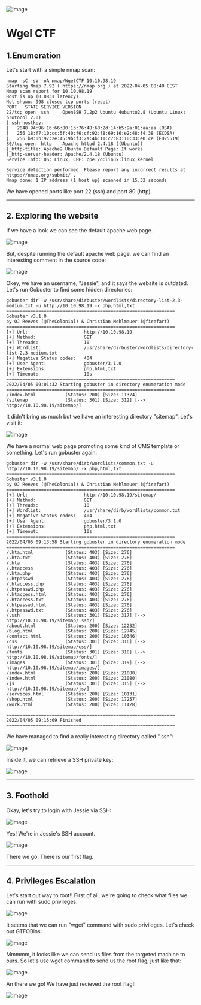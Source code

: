 ![image](https://user-images.githubusercontent.com/99112106/174284175-3c50b849-29d2-44f0-9805-4215d57b4e73.png)

# Wgel CTF

## 1.Enumeration 

Let's start with a simple nmap scan:

```
nmap -sC -sV -oA nmap/WgetCTF 10.10.98.19
Starting Nmap 7.92 ( https://nmap.org ) at 2022-04-05 08:40 CEST
Nmap scan report for 10.10.98.19
Host is up (0.083s latency).
Not shown: 998 closed tcp ports (reset)
PORT   STATE SERVICE VERSION
22/tcp open  ssh     OpenSSH 7.2p2 Ubuntu 4ubuntu2.8 (Ubuntu Linux; protocol 2.0)
| ssh-hostkey: 
|   2048 94:96:1b:66:80:1b:76:48:68:2d:14:b5:9a:01:aa:aa (RSA)
|   256 18:f7:10:cc:5f:40:f6:cf:92:f8:69:16:e2:48:f4:38 (ECDSA)
|_  256 b9:0b:97:2e:45:9b:f3:2a:4b:11:c7:83:10:33:e0:ce (ED25519)
80/tcp open  http    Apache httpd 2.4.18 ((Ubuntu))
|_http-title: Apache2 Ubuntu Default Page: It works
|_http-server-header: Apache/2.4.18 (Ubuntu)
Service Info: OS: Linux; CPE: cpe:/o:linux:linux_kernel

Service detection performed. Please report any incorrect results at https://nmap.org/submit/ .
Nmap done: 1 IP address (1 host up) scanned in 15.32 seconds
```

We have opened ports like port 22 (ssh) and port 80 (http).
* * *
## 2.  Exploring the website

If we have a look we can see the default apache web page.

![image](https://user-images.githubusercontent.com/99112106/174284187-6f80e6f7-14a0-46a6-a658-b32c64532e39.png)

But, despite running the default apache web page, we can find an interesting comment in the source code:

![image](https://user-images.githubusercontent.com/99112106/174284196-fc40e384-9fd0-42cd-b572-763a5d4b916a.png)

Okey, we have an username, "Jessie", and it says the website is outdated. Let's run Gobuster to find some hidden directories:

```
gobuster dir -w /usr/share/dirbuster/wordlists/directory-list-2.3-medium.txt -u http://10.10.98.19 -x php,html,txt 
===============================================================
Gobuster v3.1.0
by OJ Reeves (@TheColonial) & Christian Mehlmauer (@firefart)
===============================================================
[+] Url:                     http://10.10.98.19
[+] Method:                  GET
[+] Threads:                 10
[+] Wordlist:                /usr/share/dirbuster/wordlists/directory-list-2.3-medium.txt
[+] Negative Status codes:   404
[+] User Agent:              gobuster/3.1.0
[+] Extensions:              php,html,txt
[+] Timeout:                 10s
===============================================================
2022/04/05 09:01:32 Starting gobuster in directory enumeration mode
===============================================================
/index.html           (Status: 200) [Size: 11374]
/sitemap              (Status: 301) [Size: 312] [--> http://10.10.98.19/sitemap/]
```

It didn't bring us much but we have an interesting directory "sitemap". Let's visit it:

![image](https://user-images.githubusercontent.com/99112106/174284218-9eddad1d-5e59-4453-a821-81b3779b3e7b.png)

We have a normal web page promoting some kind of CMS template or something. Let's run gobuster again:

```
gobuster dir -w /usr/share/dirb/wordlists/common.txt -u http://10.10.98.19/sitemap/ -x php,html,txt   
===============================================================
Gobuster v3.1.0
by OJ Reeves (@TheColonial) & Christian Mehlmauer (@firefart)
===============================================================
[+] Url:                     http://10.10.98.19/sitemap/
[+] Method:                  GET
[+] Threads:                 10
[+] Wordlist:                /usr/share/dirb/wordlists/common.txt
[+] Negative Status codes:   404
[+] User Agent:              gobuster/3.1.0
[+] Extensions:              php,html,txt
[+] Timeout:                 10s
===============================================================
2022/04/05 09:13:58 Starting gobuster in directory enumeration mode
===============================================================
/.hta.html            (Status: 403) [Size: 276]
/.hta.txt             (Status: 403) [Size: 276]
/.hta                 (Status: 403) [Size: 276]
/.htaccess            (Status: 403) [Size: 276]
/.hta.php             (Status: 403) [Size: 276]
/.htpasswd            (Status: 403) [Size: 276]
/.htaccess.php        (Status: 403) [Size: 276]
/.htpasswd.php        (Status: 403) [Size: 276]
/.htaccess.html       (Status: 403) [Size: 276]
/.htaccess.txt        (Status: 403) [Size: 276]
/.htpasswd.html       (Status: 403) [Size: 276]
/.htpasswd.txt        (Status: 403) [Size: 276]
/.ssh                 (Status: 301) [Size: 317] [--> http://10.10.98.19/sitemap/.ssh/]
/about.html           (Status: 200) [Size: 12232]                                     
/blog.html            (Status: 200) [Size: 12745]                                     
/contact.html         (Status: 200) [Size: 10346]                                     
/css                  (Status: 301) [Size: 316] [--> http://10.10.98.19/sitemap/css/] 
/fonts                (Status: 301) [Size: 318] [--> http://10.10.98.19/sitemap/fonts/]
/images               (Status: 301) [Size: 319] [--> http://10.10.98.19/sitemap/images/]
/index.html           (Status: 200) [Size: 21080]                                       
/index.html           (Status: 200) [Size: 21080]                                       
/js                   (Status: 301) [Size: 315] [--> http://10.10.98.19/sitemap/js/]    
/services.html        (Status: 200) [Size: 10131]                                       
/shop.html            (Status: 200) [Size: 17257]                                       
/work.html            (Status: 200) [Size: 11428]                                       
                                                                                        
===============================================================
2022/04/05 09:15:09 Finished
===============================================================
```

We have managed to find a really interesting directory called ".ssh":

![image](https://user-images.githubusercontent.com/99112106/174284236-8f388814-4254-45b4-a8a7-ebca055ee585.png)

Inside it, we can retrieve a SSH private key:

![image](https://user-images.githubusercontent.com/99112106/174284251-991f09dc-02e5-486b-9923-097616dac64f.png)
* * *
## 3. Foothold

Okay, let's try to login with Jessie via SSH:

![image](https://user-images.githubusercontent.com/99112106/174284266-b521ee4c-b188-4fdd-b67f-073eb100b66a.png)

Yes! We're in Jessie's SSH account.

![image](https://user-images.githubusercontent.com/99112106/174284276-d88901e1-3d39-4782-9795-2fa281c0802b.png)

There we go. There is our first flag.
* * *
## 4. Privileges Escalation

Let's start out way to root!! First of all, we're going to check what files we can run with sudo privileges.

![image](https://user-images.githubusercontent.com/99112106/174284304-11f49095-4357-4b07-ba88-83393c62ca92.png)

It seems that we can run "wget" command with sudo privileges. Let's check out GTFOBins:

![image](https://user-images.githubusercontent.com/99112106/174284315-dd833156-a795-40df-a62f-8f91763255a4.png)

Mmmmm, it looks like we can send us files from the targeted machine to ours. So let's use wget command to send us the root flag, just like that:

![image](https://user-images.githubusercontent.com/99112106/174284328-02d1fac2-f21e-41c1-bc3c-dba58a65291c.png)

An there we go! We have just recieved the root flag!!

![image](https://user-images.githubusercontent.com/99112106/174284337-0ce75dad-c6dd-46f4-8c22-1d2a7aa838dd.png)
